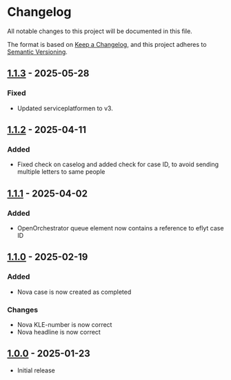 # Changelog

All notable changes to this project will be documented in this file.

The format is based on [Keep a Changelog](https://keepachangelog.com/en/1.0.0/),
and this project adheres to [Semantic Versioning](https://semver.org/spec/v2.0.0.html).

## [1.1.3] - 2025-05-28

### Fixed

- Updated serviceplatformen to v3.

## [1.1.2] - 2025-04-11

### Added

- Fixed check on caselog and added check for case ID, to avoid sending multiple letters to same people

## [1.1.1] - 2025-04-02

### Added

- OpenOrchestrator queue element now contains a reference to eflyt case ID

## [1.1.0] - 2025-02-19

### Added

- Nova case is now created as completed

### Changes

- Nova KLE-number is now correct
- Nova headline is now correct

## [1.0.0] - 2025-01-23

- Initial release

[1.1.3]: https://github.com/itk-dev-rpa/Udsendelse-af-orienteringsbrev-om-godkendelse-af-flyttesager/releases/tag/1.1.3
[1.1.2]: https://github.com/itk-dev-rpa/Udsendelse-af-orienteringsbrev-om-godkendelse-af-flyttesager/releases/tag/1.1.2
[1.1.1]: https://github.com/itk-dev-rpa/Udsendelse-af-orienteringsbrev-om-godkendelse-af-flyttesager/releases/tag/1.1.1
[1.1.0]: https://github.com/itk-dev-rpa/Udsendelse-af-orienteringsbrev-om-godkendelse-af-flyttesager/releases/tag/1.1.0
[1.0.0]: https://github.com/itk-dev-rpa/Udsendelse-af-orienteringsbrev-om-godkendelse-af-flyttesager/releases/tag/1.0.0
